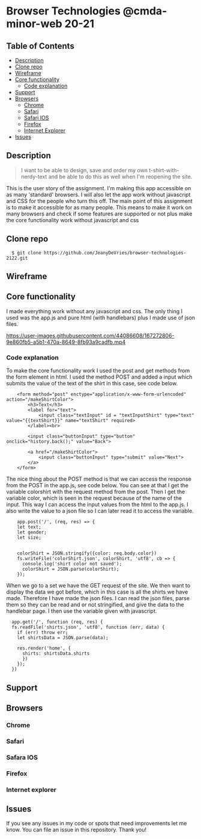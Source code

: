 # Browser Technologies @cmda-minor-web 20-21

## Table of Contents
- [Description](#description)
- [Clone repo](#Clone)
- [Wireframe](#Wireframe)
- [Core functionality](#Core)
  - [Code explanation](#Code)
- [Support](#Support)
- [Browsers](#Browsers)
  - [Chrome](#Chrome)
  - [Safari](#Safari)
  - [Safari IOS](#IOS)
  - [Firefox](#Firefox)
  - [Internet Explorer](#IE)
- [Issues](#Issues)

## Description
> I want to be able to design, save and order my own t-shirt-with-nerdy-text and be able to do this as well when I'm reopening the site. 


This is the user story of the assignment. I'm making this app accessible on as many 'standard' browsers. I will also let the app work without javascript and CSS for the people who turn this off. 
The main point of this assignment is to make it accessible for as many people. This means to make it work on many browsers and check if some features are supported or not plus make the core functionality work without javascript and css

## Clone repo <a name="Clone">
```
  $ git clone https://github.com/JeanyDeVries/browser-technologies-2122.git
```

## Wireframe <a name="Wireframe">
  
## Core functionality <a name="Core">
I made everything work without any javascript and css. The only thing I used was the app.js and pure html (with handlebars) plus I made use of json files. 

https://user-images.githubusercontent.com/44086608/167272806-9e860fb5-a5b1-470a-8649-8fb93a9cadfb.mp4

  
### Code explanation <a name="Code">
To make the core functionality work I used the post and get methods from the form element in html. I used the method POST and added a input which submits the value of the text of the shirt in this case, see code below. 
  
```
    <form method="post" enctype="application/x-www-form-urlencoded" action="/makeShirtColor">
        <h3>Text</h3>
        <label for="text">
            <input class="textInput" id = "textInputShirt" type="text" value="{{textShirt}}" name="textShirt" required>
        </label><br>

        <input class="buttonInput" type="button" onclick="history.back();" value="Back">

        <a href="/makeShirtColor">
            <input class="buttonInput" type="submit" value="Next">
        </a>
    </form>
```
  
The nice thing about the POST method is that we can access the response from the POST in the app.js, see code below. You can see at that I get the variable colorshirt with the request method from the post. Then I get the variable color, which is seen in the request because of the name of the input. This way I can access the input values from the html to the app.js. I also write the value to a json file so I can later read it to access the variable. 
  
```
    app.post('/', (req, res) => {
    let text;
    let gender;
    let size;


    colorShirt = JSON.stringify({color: req.body.color})
    fs.writeFile('colorShirt.json', colorShirt, 'utf8', cb => {
      console.log('shirt color not saved');
      colorShirt = JSON.parse(colorShirt);
    });
```

When we go to a set we have the GET request of the site. We then want to display the data we got before, which in this case is all the shirts we have made. Therefore I have made the json files. I can read the json files, parse them so they can be read and or not stringified, and give the data to the handlebar page. I then use the variable given with javascript.
  
```
  app.get('/', function (req, res) {
  fs.readFile('shirts.json', 'utf8', function (err, data) {
    if (err) throw err;
    let shirtsData = JSON.parse(data);

    res.render('home', {
      shirts: shirtsData.shirts
      })
    });
  })
```
  
## Support  <a name="Support">
  
## Browsers <a name="Browsers">
  
  ### Chrome <a name="Chrome">
   
  ### Safari <a name="Safari">
  
  ### Safara IOS <a name="IOS">
  
  ### Firefox <a name="Firefox">
  
  ### Internet explorer <a name="IE">
  
## Issues <a name="Issues">
If you see any issues in my code or spots that need improvements let me know. You can file an issue in this repository. Thank you!


